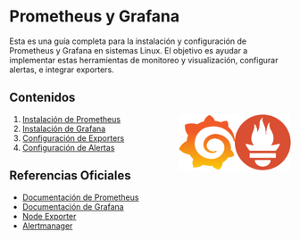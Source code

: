 # Prometheus y Grafana

Esta es una guía completa para la instalación y configuración de Prometheus y Grafana en sistemas Linux. El objetivo es ayudar a implementar estas herramientas de monitoreo y visualización, configurar alertas, e integrar exporters.

## Contenidos

<img src="img/59c3fd48938298ac4dbd2dd8762278a3.png" alt="PNG" width="100" height="100" align="right">
<img src="img/pngwing.com.png" alt="PNG" width="100" height="100" align="right">

1. [Instalación de Prometheus](doc/prometheus_install.md)
2. [Instalación de Grafana](doc/grafana_install.md)
3. [Configuración de Exporters](doc/exporters_config.md)
4. [Configuración de Alertas](doc/alerts_config.md)

## Referencias Oficiales
- [Documentación de Prometheus](https://prometheus.io/docs/)
- [Documentación de Grafana](https://grafana.com/docs/)
- [Node Exporter](https://prometheus.io/docs/guides/node-exporter/)
- [Alertmanager](https://prometheus.io/docs/alerting/latest/alertmanager/)
